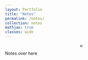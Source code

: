 ```yaml
---
layout: Portfolio
title: "Notes"
permalink: /notes/
collection: notes
mathjax: true
classes: wide
---
```


$$\leftarrow$$ Notes over here